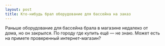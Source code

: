```yaml
---
layout: post 
title: Кто-нибудь брал оборудование для бассейна на заказ 
--- 
```

Раньше оборудование для бассейна брала в магазине недалеко от дома, но он закрылся. По городу где купить ещё — не знаю. Может есть на примете проверенный интернет-магазин?